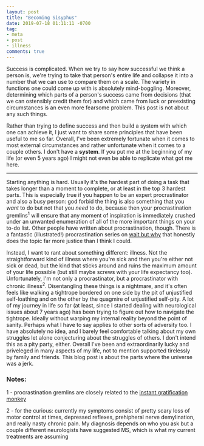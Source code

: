 ```yaml
---
layout: post
title: "Becoming Sisyphus"
date: 2019-07-18 01:11:11 -0700
tag: 
- meta
- post
- illness
comments: true
---
```


Success is complicated. When we try to say how successful we think a person is, we're trying to take that person's entire life and collapse it into a number that we can use to compare them on a scale. The variety in functions one could come up with is absolutely mind-boggling. Moreover, determining which parts of a person's success came from decisions (that we can ostensibly credit them for) and which came from luck or preexisting circumstances is an even more fearsome problem. This post is not about any such things. 

Rather than trying to define success and then build a system with which one can achieve it, I just want to share some principles that have been useful to me so far. Overall, I've been extremely fortunate when it comes to most external circumstances and rather unfortunate when it comes to a couple others. I don't have a **system**. If you put me at the beginning of my life (or even 5 years ago) I might not even be able to replicate what got me here. 



----







Starting anything is hard. Usually it's the hardest part of doing a task that takes longer than a moment to complete, or at least in the top 3 hardest parts. This is especially true if you happen to be an expert procrastinator and also a busy person: god forbid the thing is also something that you *want* to do but not that you *need* to do, because then your procrastination gremlins<sup>1</sup> will ensure that any moment of inspiration is immediately crushed under an unwanted enumeration of all of the more important things on your to-do list. Other people have written about procrastination, though. There is a fantastic (illustrated!) procrastination series on [wait but why](https://waitbutwhy.com/2013/10/why-procrastinators-procrastinate.html) that honestly does the topic far more justice than I think I could. 

Instead, I want to rant about something different: illness. Not the straightforward kind of illness where you're sick and then you're either not sick or dead, but the kind that sticks around and ruins the maximum amount of your life possible (but still maybe screws with your life expectancy too). Unfortunately, I'm not only a procrastinator, but a procrastinator with chronic illness<sup>2</sup>. Disentangling these things is a nightmare, and it's often feels like walking a tightrope bordered on one side by the pit of unjustified self-loathing and on the other by the quagmire of unjustified self-pity. A lot of my journey in life so far (at least, since I started dealing with neurological issues about 7 years ago) has been trying to figure out how to navigate the tightrope. Ideally without warping my internal reality beyond the point of sanity. Perhaps what I have to say applies to other sorts of adversity too. I have absolutely no idea, and I barely feel comfortable talking about my own struggles let alone conjecturing about the struggles of others. I don't intend this as a pity party, either. Overall I've been and extraordinarily lucky and priveleged in many aspects of my life, not to mention supported tirelessly by family and friends. This blog post is about the parts where the universe was a jerk.




### Notes:
1 - procrastination gremlins are closely related to the [instant gratification monkey](https://waitbutwhy.com/2013/10/why-procrastinators-procrastinate.html)

2 - for the curious: currently my symptoms consist of pretty scary loss of motor control at times, depressed reflexes, prehipheral nerve demylination, and really nasty chronic pain. My diagnosis depends on who you ask but a couple different neurologists have suggested MS, which is what my current treatments are assuming

